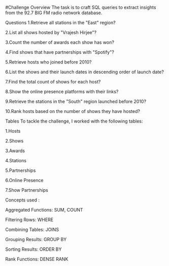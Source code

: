 #Challenge Overview
The task is to craft SQL queries to extract insights from the 92.7 BIG FM radio network database.

Questions
1.Retrieve all stations in the "East" region?

2.List all shows hosted by "Vrajesh Hirjee"?

3.Count the number of awards each show has won?

4.Find shows that have partnerships with "Spotify"?

5.Retrieve hosts who joined before 2010?

6.List the shows and their launch dates in descending order of launch date?

7.Find the total count of shows for each host?

8.Show the online presence platforms with their links?

9.Retrieve the stations in the "South" region launched before 2010?

10.Rank hosts based on the number of shows they have hosted?

Tables
To tackle the challenge, I worked with the following tables:

1.Hosts

2.Shows

3.Awards

4.Stations

5.Partnerships

6.Online Presence

7.Show Partnerships

Concepts used :



Aggregated Functions: SUM, COUNT

Filtering Rows: WHERE

Combining Tables: JOINS

Grouping Results: GROUP BY

Sorting Results: ORDER BY

Rank Functions: DENSE RANK

